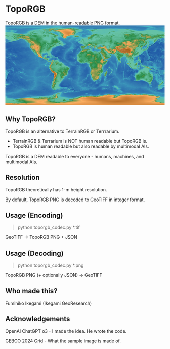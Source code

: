 # TopoRGB
TopoRGB is a DEM in the human-readable PNG format. 
![Decode this!](./sample_gebco_dem_1.png)

## Why TopoRGB?
TopoRGB is an alternative to TerrainRGB or Terrrarium.
- TerrainRGB & Terrarium is NOT human readable but TopoRGB is.
- TopoRGB is human readable but also readable by multimodal AIs.

TopoRGB is a DEM readable to everyone - humans, machines, and multimodal AIs.

## Resolution
TopoRGB theoretically has 1-m height resolution.

By default, TopoRGB PNG is decoded to GeoTIFF in integer format.

## Usage (Encoding)
> python toporgb_codec.py *.tif

GeoTIFF -> TopoRGB PNG + JSON

## Usage (Decoding)
> python toporgb_codec.py *.png

TopoRGB PNG (+ optionally JSON) -> GeoTIFF

## Who made this?
Fumihiko Ikegami (Ikegami GeoResearch)

## Acknowledgements
OpenAI ChatGPT o3 - I made the idea. He wrote the code.

GEBCO 2024 Grid - What the sample image is made of.
